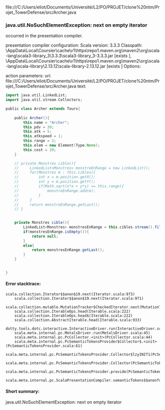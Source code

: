 file:///C:/Users/eliot/Documents/Université/L2/PO/PROJET/clone%20ntm/Projet_TowerDefense/src/Archer.java
### java.util.NoSuchElementException: next on empty iterator

occurred in the presentation compiler.

presentation compiler configuration:
Scala version: 3.3.3
Classpath:
<HOME>\AppData\Local\Coursier\cache\v1\https\repo1.maven.org\maven2\org\scala-lang\scala3-library_3\3.3.3\scala3-library_3-3.3.3.jar [exists ], <HOME>\AppData\Local\Coursier\cache\v1\https\repo1.maven.org\maven2\org\scala-lang\scala-library\2.13.12\scala-library-2.13.12.jar [exists ]
Options:



action parameters:
uri: file:///C:/Users/eliot/Documents/Université/L2/PO/PROJET/clone%20ntm/Projet_TowerDefense/src/Archer.java
text:
```scala
import java.util.LinkedList;
import java.util.stream.Collectors;

public class Archer extends Tours{
    
    public Archer(){
        this.name = "Archer";
        this.pdv = 30;
        this.atk = 5;
        this.atkspeed = 1;
        this.range = 2;
        this.elem = new Element(Type.None);
        this.cost = 20;
    }

    // private Monstres cible(){
    //     LinkedList<Monstres> monstreEnRange = new LinkedList();
    //     for(Monstres m : this.cibles){
    //         int x = m.position.getX();
    //         int y = m.position.getY();
    //         if(Math.sqrt(x*x + y*y) <= this.range){
    //             monstreEnRange.add(m);
    //         }
    //     }
    //     return monstreEnRange.getLast();
    // }
    

    private Monstres cible(){
        LinkedList<Monstres> monstresEnRange = this.cibles.stream().filter(p->hypothénus(distance(p.position.getX(),this.position.getX()), distance(p.position.getY(),this.position.getY())) <= this.range).collect(Collectors.toCollection(LinkedList::new));
        if(monstresEnRange.isEmpty()){
            return null;
        }
        else{
            return monstresEnRange.getLast();
        }
    }

    
}

```



#### Error stacktrace:

```
scala.collection.Iterator$$anon$19.next(Iterator.scala:973)
	scala.collection.Iterator$$anon$19.next(Iterator.scala:971)
	scala.collection.mutable.MutationTracker$CheckedIterator.next(MutationTracker.scala:76)
	scala.collection.IterableOps.head(Iterable.scala:222)
	scala.collection.IterableOps.head$(Iterable.scala:222)
	scala.collection.AbstractIterable.head(Iterable.scala:933)
	dotty.tools.dotc.interactive.InteractiveDriver.run(InteractiveDriver.scala:168)
	scala.meta.internal.pc.MetalsDriver.run(MetalsDriver.scala:45)
	scala.meta.internal.pc.PcCollector.<init>(PcCollector.scala:44)
	scala.meta.internal.pc.PcSemanticTokensProvider$Collector$.<init>(PcSemanticTokensProvider.scala:61)
	scala.meta.internal.pc.PcSemanticTokensProvider.Collector$lzyINIT1(PcSemanticTokensProvider.scala:61)
	scala.meta.internal.pc.PcSemanticTokensProvider.Collector(PcSemanticTokensProvider.scala:61)
	scala.meta.internal.pc.PcSemanticTokensProvider.provide(PcSemanticTokensProvider.scala:90)
	scala.meta.internal.pc.ScalaPresentationCompiler.semanticTokens$$anonfun$1(ScalaPresentationCompiler.scala:110)
```
#### Short summary: 

java.util.NoSuchElementException: next on empty iterator